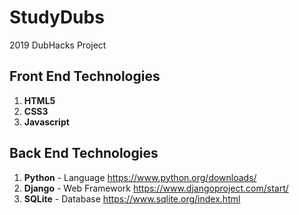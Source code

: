 # StudyDubs
2019 DubHacks Project

## Front End Technologies
1. **HTML5**
2. **CSS3**
3. **Javascript**

## Back End Technologies
1. **Python** - Language https://www.python.org/downloads/
2. **Django** - Web Framework https://www.djangoproject.com/start/
3. **SQLite** - Database https://www.sqlite.org/index.html